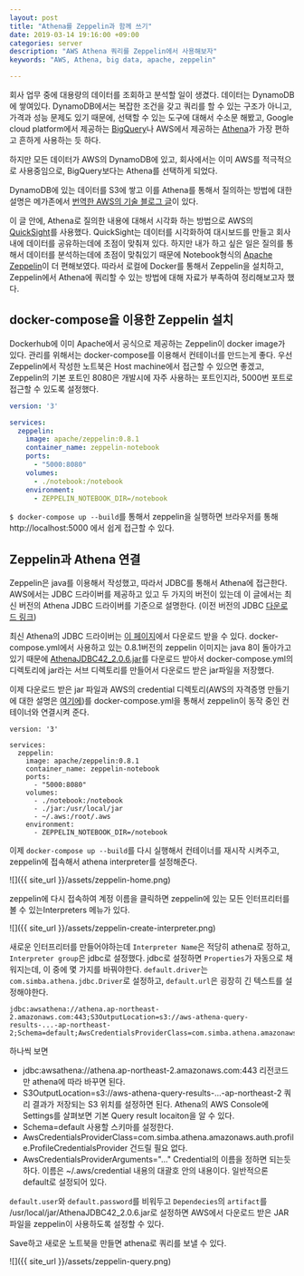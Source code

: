 ```yaml
---
layout: post
title: "Athena를 Zeppelin과 함께 쓰기"
date: 2019-03-14 19:16:00 +09:00
categories: server
description: "AWS Athena 쿼리를 Zeppelin에서 사용해보자"
keywords: "AWS, Athena, big data, apache, zeppelin"

---
```


회사 업무 중에 대용량의 데이터를 조회하고 분석할 일이 생겼다. 데이터는 DynamoDB에 쌓여있다. DynamoDB에서는 복잡한 조건을 갖고 쿼리를 할 수 있는 구조가 아니고, 가격과 성능 문제도 있기 때문에, 선택할 수 있는 도구에 대해서 수소문 해봤고, Google cloud platform에서 제공하는 [BigQuery](https://cloud.google.com/bigquery/)나 AWS에서 제공하는 [Athena](https://aws.amazon.com/ko/athena/)가 가장 편하고 흔하게 사용하는 듯 하다.

하지만 모든 데이터가 AWS의 DynamoDB에 있고, 회사에서는 이미 AWS를 적극적으로 사용중임으로,  BigQuery보다는 Athena를 선택하게 되었다.

DynamoDB에 있는 데이터를 S3에 쌓고 이를 Athena를 통해서 질의하는 방법에 대한 설명은 메가존에서 [번역한 AWS의 기술 블로그 글](https://cloud.hosting.kr/techblog_180612_your-amazon-dynamodb-data-by-using-amazon-athena/)이 있다.

이 글 안에, Athena로 질의한 내용에 대해서 시각화 하는 방법으로 AWS의 [QuickSight](https://aws.amazon.com/ko/quicksight/)를 사용했다. QuickSight는 데이터를 시각화하여 대시보드를 만들고 회사 내에 데이터를 공유하는데에 초점이 맞춰져 있다. 하지만 내가 하고 싶은 일은 질의를 통해서 데이터를 분석하는데에 초점이 맞춰있기 때문에 Notebook형식의 [Apache Zeppelin](https://zeppelin.apache.org/)이 더 편해보였다. 따라서 로컬에 Docker를 통해서 Zeppelin을 설치하고, Zeppelin에서 Athena에 쿼리할 수 있는 방법에 대해 자료가 부족하여 정리해보고자 했다.

## docker-compose을 이용한 Zeppelin 설치

Dockerhub에 이미 Apache에서 공식으로 제공하는 Zeppelin이 docker image가 있다. 관리를 위해서는 docker-compose를 이용해서 컨테이너를 만드는게 좋다. 우선 Zeppelin에서 작성한 노트북은 Host machine에서 접근할 수 있으면 좋겠고, Zeppelin의 기본 포트인 8080은 개발시에 자주 사용하는 포트인지라, 5000번 포트로 접근할 수 있도록 설정했다.

```yml
version: '3'

services:
  zeppelin:
    image: apache/zeppelin:0.8.1
    container_name: zeppelin-notebook
    ports:
      - "5000:8080"
    volumes:
      - ./notebook:/notebook
    environment:
      - ZEPPELIN_NOTEBOOK_DIR=/notebook
```

`$ docker-compose up --build`를 통해서 zeppelin을 실행하면 브라우저를 통해 http://localhost:5000 에서 쉽게 접근할 수 있다.

## Zeppelin과 Athena 연결

Zeppelin은 java를 이용해서 작성했고, 따라서 JDBC를 통해서 Athena에 접근한다. AWS에서는 JDBC 드라이버를 제공하고 있고 두 가지의 버전이 있는데 이 글에서는 최신 버전의 Athena JDBC 드라이버를 기준으로 설명한다. (이전 버전의 JDBC [다운로드 링크](https://docs.aws.amazon.com/ko_kr/athena/latest/ug/connect-with-previous-jdbc.html))

최신 Athena의 JDBC 드라이버는 [이 페이지](https://docs.aws.amazon.com/ko_kr/athena/latest/ug/connect-with-jdbc.html)에서 다운로드 받을 수 있다. docker-compose.yml에서 사용하고 있는 0.8.1버전의 zeppelin 이미지는 java 8이 돌아가고 있기 때문에 [AthenaJDBC42_2.0.6.jar](https://s3.amazonaws.com/athena-downloads/drivers/JDBC/SimbaAthenaJDBC_2.0.6/AthenaJDBC42_2.0.6.jar)를 다운로드 받아서 docker-compose.yml의 디렉토리에 jar라는 서브 디렉토리를 만들어서 다운로드 받은 jar파일을 저장했다.

이제 다운로드 받은 jar 파일과 AWS의 credential 디렉토리(AWS의 자격증명 만들기에 대한 설명은 [여기에](https://docs.aws.amazon.com/ko_kr/AmazonS3/latest/dev/AuthUsingAcctOrUserCredentials.html))를 docker-compose.yml을 통해서 zeppelin이 동작 중인 컨테이너와 연결시켜 준다.

```
version: '3'

services:
  zeppelin:
    image: apache/zeppelin:0.8.1
    container_name: zeppelin-notebook
    ports:
      - "5000:8080"
    volumes:
      - ./notebook:/notebook
      - ./jar:/usr/local/jar
      - ~/.aws:/root/.aws
    environment:
      - ZEPPELIN_NOTEBOOK_DIR=/notebook
```

이제 `docker-compose up --build`를 다시 실행해서 컨테이너를 재시작 시켜주고, zeppelin에 접속해서 athena interpreter를 설정해준다.

![]({{ site_url }}/assets/zeppelin-home.png)

zeppelin에 다시 접속하여 계정 이름을 클릭하면 zeppelin에 있는 모든 인터프리터를 볼 수 있는Interpreters 메뉴가 있다.

![]({{ site_url }}/assets/zeppelin-create-interpreter.png)

새로운 인터프리터를 만들어야하는데 `Interpreter Name`은 적당히 athena로 정하고, `Interpreter group`은 jdbc로 설정했다. jdbc로 설정하면 `Properties`가 자동으로 채워지는데, 이 중에 몇 가지를 바꿔야한다. `default.driver`는 `com.simba.athena.jdbc.Driver`로 설정하고, `default.url`은 굉장히 긴 텍스트를 설정해야한다.

```
jdbc:awsathena://athena.ap-northeast-2.amazonaws.com:443;S3OutputLocation=s3://aws-athena-query-results-...-ap-northeast-2;Schema=default;AwsCredentialsProviderClass=com.simba.athena.amazonaws.auth.profile.ProfileCredentialsProvider;AwsCredentialsProviderArguments="..."
```

하나씩 보면

- jdbc:awsathena://athena.ap-northeast-2.amazonaws.com:443 리전코드만 athena에 따라 바꾸면 된다.
- S3OutputLocation=s3://aws-athena-query-results-...-ap-northeast-2  쿼리 결과가 저장되는 S3 위치를 설정하면 된다. Athena의 AWS Console에 Settings를 살펴보면 기본 Query result locaiton을 알 수 있다.
- Schema=default 사용할 스키마를 설정한다.
- AwsCredentialsProviderClass=com.simba.athena.amazonaws.auth.profile.ProfileCredentialsProvider 건드릴 필요 없다.
- AwsCredentialsProviderArguments="..." Credential의 이름을 정하면 되는듯하다. 이름은 ~/.aws/credential 내용의 대괄호 안의 내용이다. 일반적으론 default로 설정되어 있다.

`default.user`와 `default.password`를 비워두고 `Dependecies`의 `artifact`를 /usr/local/jar/AthenaJDBC42_2.0.6.jar로 설정하면 AWS에서 다운로드 받은 JAR 파일을 zeppelin이 사용하도록 설정할 수 있다.

Save하고 새로운 노트북을 만들면 athena로 쿼리를 보낼 수 있다.

![]({{ site_url }}/assets/zeppelin-query.png)
